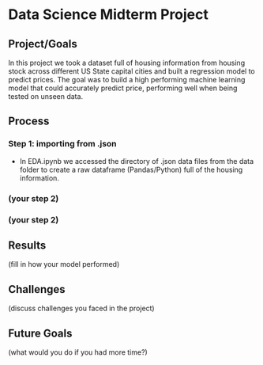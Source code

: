 # Data Science Midterm Project

## Project/Goals

In this project we took a dataset full of housing information from housing stock across different US State capital cities and built a regression model to predict prices. The goal was to build a high performing machine learning model that could accurately predict price, performing well when being tested on unseen data.

## Process
### Step 1: importing from .json
- In EDA.ipynb we accessed the directory of .json data files from the data folder to create a raw dataframe (Pandas/Python) full of the housing information.
### (your step 2)
### (your step 2)

## Results
(fill in how your model performed)

## Challenges 
(discuss challenges you faced in the project)

## Future Goals
(what would you do if you had more time?)
